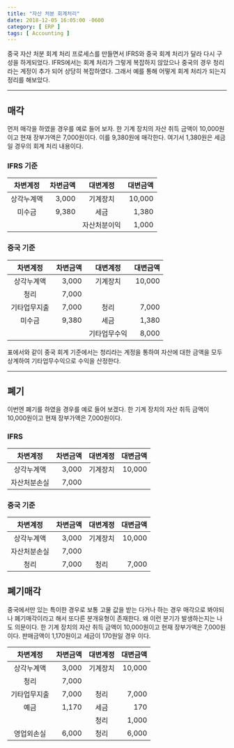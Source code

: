 ```yaml
---
title: "자산 처분 회계처리"
date: 2018-12-05 16:05:00 -0600
category: [ ERP ]
tags: [ Accounting ]
---
```

중국 자산 처분 회계 처리 프로세스를 만들면서 IFRS와 중국 회계 처리가 달라 다시 구성을 하게되었다.
IFRS에서는 회계 처리가 그렇게 복잡하지 않았으나 중국의 경우 청리라는 계정이 추가 되어 상당히 복잡하였다.
그래서 예를 통해 어떻게 회계 처리가 되는지 정리를 해보았다.

***
## 매각
먼저 매각을 하였을 경우를 예로 들어 보자.
한 기계 장치의 자산 취득 금액이 10,000원이고 현재 장부가액은 7,000원이다.
이를 9,380원에 매각한다. 여기서 1,380원은 세금일 경우의 회계 처리 내용이다.
### IFRS 기준

|차변계정|차변금액|대변계정|대변금액|
|:---:|---:|:---:|---:|
|상각누계액|3,000|기계장치|10,000|
|미수금|9,380|세금|1,380|
|||자산처분이익|1,000|

### 중국 기준

|차변계정|차변금액|대변계정|대변금액|
|:---:|---:|:---:|---:|
|상각누계액|3,000|기계장치|10,000|
|청리|7,000|||
|기타업무지출|7,000|청리|7,000|
|미수금|9,380|세금|1,380|
|||기타업무수익|8,000|

표에서와 같이 중국 회계 기준에서는 청리라는 계정을 통하여 자산에 대한 금액을 모두 상계하여 기타업무수익으로 수익을 산정한다.
***
## 폐기
이번엔 폐기를 하였을 경우를 예로 들어 보겠다.
한 기계 장치의 자산 취득 금액이 10,000원이고 현재 장부가액은 7,000원이다.
### IFRS

|차변계정|차변금액|대변계정|대변금액|
|:---:|---:|:---:|---:|
|상각누계액|3,000|기계장치|10,000|
|자산처분손실|7,000|||

### 중국 기준

|차변계정|차변금액|대변계정|대변금액|
|:---:|---:|:---:|---:|
|상각누계액|3,000|기계장치|10,000|
|자산처분손실|7,000|||
|청리|7,000|청리|7,000|

## 폐기매각
중국에서만 있는 특이한 경우로 보통 고물 값을 받는 다거나 하는 경우 매각으로 봐야되나
폐기매각이라고 해서 또다른 분개유형이 존재한다.
왜 이런 분기가 발생하는지는 나도 의문이다.
한 기계 장치의 자산 취득 금액이 10,000원이고 현재 장부가액은 7,000원이다.
판매금액이 1,170원이고 세금이 170원일 경우 이다.

|차변계정|차변금액|대변계정|대변금액|
|:---:|---:|:---:|---:|
|상각누계액|3,000|기계장치|10,000|
|청리|7,000|||
|기타업무지출|7,000|청리|7,000|
|예금|1,170|세금|170|
|||청리|1,000|
|영업외손실|6,000|청리|6,000|


